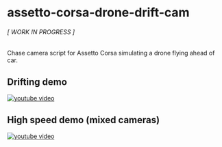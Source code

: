 # assetto-corsa-drone-drift-cam
###### [ WORK IN PROGRESS ]
Chase camera script for Assetto Corsa simulating a drone flying ahead of car.

## Drifting demo

[![youtube video](https://img.youtube.com/vi/31J2iVCGFnk/0.jpg)](https://www.youtube.com/watch?v=31J2iVCGFnk)

## High speed demo (mixed cameras)

[![youtube video](https://img.youtube.com/vi/RhPzn6ihT7A/0.jpg)](https://www.youtube.com/watch?v=RhPzn6ihT7A)
